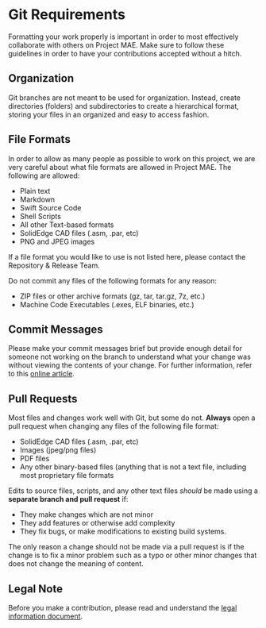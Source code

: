 # Git Requirements

Formatting your work properly is important in order to most effectively collaborate
with others on Project MAE. Make sure to follow these guidelines in order to have
your contributions accepted without a hitch.

## Organization

Git branches are not meant to be used for organization. Instead, create directories
(folders) and subdirectories to create a hierarchical format, storing your files in
an organized and easy to access fashion.

## File Formats

In order to allow as many people as possible to work on this project, we are very
careful about what file formats are allowed in Project MAE. The following are
allowed:

- Plain text
- Markdown
- Swift Source Code
- Shell Scripts
- All other Text-based formats
- SolidEdge CAD files (.asm, .par, etc)
- PNG and JPEG images

If a file format you would like to use is not listed here, please contact the
Repository & Release Team.

Do not commit any files of the following formats for any reason:

- ZIP files or other archive formats (gz, tar, tar.gz, 7z, etc.)
- Machine Code Executables (.exes, ELF binaries, etc.)

## Commit Messages

Please make your commit messages brief but provide enough detail for someone not
working on the branch to understand what your change was without viewing the contents
of your change. For further information, refer to this [online
article](https://alistapart.com/article/the-art-of-the-commit/).

## Pull Requests

Most files and changes work well with Git, but some do not. **Always** open a pull
request when changing any files of the following file format:

- SolidEdge CAD files (.asm, .par, etc)
- Images (jpeg/png files)
- PDF files
- Any other binary-based files  (anything that is not a text file, including most
  proprietary file formats

Edits to source files, scripts, and any other text files *should* be made using a
**separate branch and pull request** if:

- They make changes which are not minor
- They add features or otherwise add complexity
- They fix bugs, or make modifications to existing build systems.

The only reason a change should not be made via a pull request is if the change is to
fix a minor problem such as a typo or other minor changes that does not change the
meaning of content.

## Legal Note

Before you make a contribution, please read and understand the [legal information
document](./LEGAL.md).
